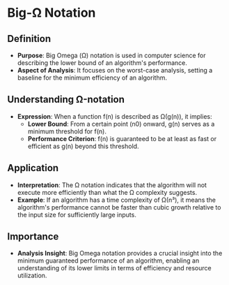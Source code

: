 # Big-Ω Notation

## Definition
- **Purpose**: Big Omega (Ω) notation is used in computer science for describing the lower bound of an algorithm's performance.
- **Aspect of Analysis**: It focuses on the worst-case analysis, setting a baseline for the minimum efficiency of an algorithm.

## Understanding Ω-notation
- **Expression**: When a function f(n) is described as Ω(g(n)), it implies:
  - **Lower Bound**: From a certain point (n0) onward, g(n) serves as a minimum threshold for f(n).
  - **Performance Criterion**: f(n) is guaranteed to be at least as fast or efficient as g(n) beyond this threshold.

## Application
- **Interpretation**: The Ω notation indicates that the algorithm will not execute more efficiently than what the Ω complexity suggests. 
- **Example**: If an algorithm has a time complexity of Ω(n³), it means the algorithm's performance cannot be faster than cubic growth relative to the input size for sufficiently large inputs.

## Importance
- **Analysis Insight**: Big Omega notation provides a crucial insight into the minimum guaranteed performance of an algorithm, enabling an understanding of its lower limits in terms of efficiency and resource utilization.
